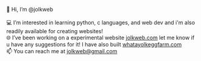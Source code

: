 👋 Hi, I’m @jolkweb<br>
<br>
💻 I’m interested in learning python, c languages, and web dev and i'm also readily available for creating websites!<br>
🌐 I’ve been working on a experimental website [jolkweb.com](jolkweb.com) let me know if u have any suggestions for it! I have also built [whatayolkeggfarm.com](whatayolkeggfarm.com)<br>
📫 You can reach me at jolkweb@gmail.com
